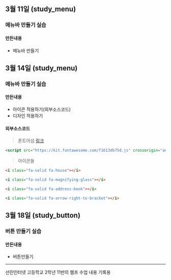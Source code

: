 ## 3월 11일 (study_menu)
### 메뉴바 만들기 실습

#### 만든내용
- 메뉴바 만들기

## 3월 14일 (study_menu)
### 메뉴바 만들기 실습

#### 만든내용
- 아이콘 적용하기(외부소스코드)
- 디자인 적용하기

#### 외부소스코드
> 폰트어섬 [링크](https://fontawesome.com/)
```html
<script src="https://kit.fontawesome.com/f1613db75d.js" crossorigin="anonymous"></script>
```

> 아이콘들
```html
<i class="fa-solid fa-house"></i>
```
```html
<i class="fa-solid fa-magnifying-glass"></i>
```
```html
<i class="fa-solid fa-address-book"></i>
```
```html
<i class="fa-solid fa-arrow-right-to-bracket"></i>
```

## 3월 18일 (study_button)
### 버튼 만들기 실습

#### 만든내용
- 버튼만들기

- - -
선린인터넷 고등학교 2학년 11반의 웹프 수업 내용 기록용
